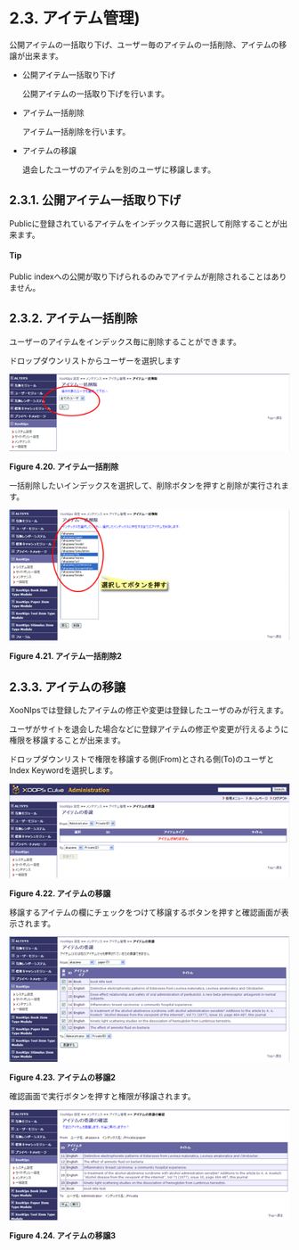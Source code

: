 # 2.3. アイテム管理\)

公開アイテムの一括取り下げ、ユーザー毎のアイテムの一括削除、アイテムの移譲が出来ます。

* 公開アイテム一括取り下げ

  公開アイテムの一括取り下げを行います。

* アイテム一括削除

  アイテム一括削除を行います。

* アイテムの移譲

  退会したユーザのアイテムを別のユーザに移譲します。

## 2.3.1. **公開アイテム一括取り下げ** <a id="2-3-1-withdraw-items-xoonips-maintenance-item-management-withdraw-items"></a>

Publicに登録されているアイテムをインデックス毎に選択して削除することが出来ます。

#### Tip

Public indexへの公開が取り下げられるのみでアイテムが削除されることはありません。

## **2.3.2. アイテム一括削除**

ユーザーのアイテムをインデックス毎に削除することができます。

ドロップダウンリストからユーザーを選択します

![](../../../.gitbook/assets/xoonips-mente5.png)

**Figure 4.20. アイテム一括削除**  


一括削除したいインデックスを選択して、削除ボタンを押すと削除が実行されます。

![](../../../.gitbook/assets/xoonips-mente6.png)

**Figure 4.21. アイテム一括削除2**  


## **2.3.3. アイテムの移譲**

XooNIpsでは登録したアイテムの修正や変更は登録したユーザのみが行えます。

ユーザがサイトを退会した場合などに登録アイテムの修正や変更が行えるように権限を移譲することが出来ます。

ドロップダウンリストで権限を移譲する側\(From\)とされる側\(To\)のユーザとIndex Keywordを選択します。

![](../../../.gitbook/assets/xoonips-mente7.png)

**Figure 4.22. アイテムの移譲**  


移譲するアイテムの欄にチェックをつけて移譲するボタンを押すと確認画面が表示されます。

![](../../../.gitbook/assets/xoonips-mente8.png)

**Figure 4.23. アイテムの移譲2**  


確認画面で実行ボタンを押すと権限が移譲されます。

![](../../../.gitbook/assets/xoonips-mente9.png)

 **Figure 4.24. アイテムの移譲3**

